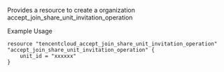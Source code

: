 Provides a resource to create a organization accept_join_share_unit_invitation_operation

Example Usage

```hcl
resource "tencentcloud_accept_join_share_unit_invitation_operation" "accept_join_share_unit_invitation_operation" {
    unit_id = "xxxxxx"
}
```
